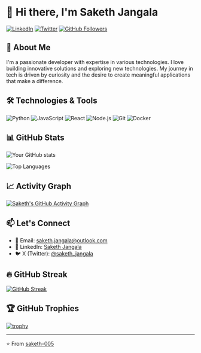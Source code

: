 # 👋 Hi there, I'm Saketh Jangala

[![LinkedIn](https://img.shields.io/badge/LinkedIn-Connect-blue?style=for-the-badge&logo=linkedin)](https://www.linkedin.com/in/saketh-jangala/)
[![Twitter](https://img.shields.io/badge/Twitter-Follow-1DA1F2?style=for-the-badge&logo=x&logoColor=white)](https://x.com/saketh_jangala)
[![GitHub Followers](https://img.shields.io/github/followers/saketh-005?label=Follow&style=for-the-badge)](https://github.com/saketh-005)

## 🚀 About Me

I'm a passionate developer with expertise in various technologies. I love building innovative solutions and exploring new technologies. My journey in tech is driven by curiosity and the desire to create meaningful applications that make a difference.

## 🛠️ Technologies & Tools

![Python](https://img.shields.io/badge/Python-3776AB?style=for-the-badge&logo=python&logoColor=white)
![JavaScript](https://img.shields.io/badge/JavaScript-F7DF1E?style=for-the-badge&logo=javascript&logoColor=black)
![React](https://img.shields.io/badge/React-20232A?style=for-the-badge&logo=react&logoColor=61DAFB)
![Node.js](https://img.shields.io/badge/Node.js-43853D?style=for-the-badge&logo=node.js&logoColor=white)
![Git](https://img.shields.io/badge/Git-F05032?style=for-the-badge&logo=git&logoColor=white)
![Docker](https://img.shields.io/badge/Docker-2496ED?style=for-the-badge&logo=docker&logoColor=white)

## 📊 GitHub Stats

![Your GitHub stats](https://github-readme-stats.vercel.app/api?username=saketh-005&show_icons=true&theme=radical)

![Top Languages](https://github-readme-stats.vercel.app/api/top-langs/?username=saketh-005&layout=compact&theme=radical)

## 📈 Activity Graph

[![Saketh's GitHub Activity Graph](https://github-readme-activity-graph.vercel.app/graph?username=saketh-005&theme=radical&area=true&hide_border=true)](https://github.com/ashutosh00710/github-readme-activity-graph)

## 📫 Let's Connect

- 📧 Email: [saketh.jangala@outlook.com](mailto:saketh.jangala@outlook.com)
- 💼 LinkedIn: [Saketh Jangala](https://www.linkedin.com/in/saketh-jangala/)
- 🐦 X (Twitter): [@saketh_jangala](https://x.com/saketh_jangala)

## 🔥 GitHub Streak

[![GitHub Streak](https://streak-stats.demolab.com?user=saketh-005&theme=radical)](https://git.io/streak-stats)

## 🏆 GitHub Trophies

[![trophy](https://github-profile-trophy.vercel.app/?username=saketh-005&theme=radical&row=1&margin-w=15)](https://github.com/ryo-ma/github-profile-trophy)

---

⭐️ From [saketh-005](https://github.com/saketh-005)
